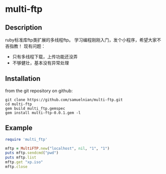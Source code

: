 # multi-ftp

## Description
ruby标准库ftp类扩展的多线程ftp。
学习编程刚刚入门，发个小程序，希望大家不吝指教！
现有问题：
* 只有多线程下载，上传功能还没弄
* 不够健壮，基本没有异常处理

## Installation
from the git repository on github:

    git clone https://github.com/samuelnian/multi-ftp.git
    cd multi-ftp
    gem build multi_ftp.gemspec
    gem install multi-ftp-0.0.1.gem -l

## Example
```ruby
require 'multi_ftp'

mftp = MultiFTP.new("localhost", nil, "1", "1")
puts mftp.sendcmd("pwd")
puts mftp.list
mftp.get "xp.iso"
mftp.close
```

